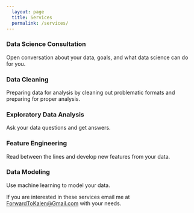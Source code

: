 ```yaml
---
  layout: page
  title: Services
  permalink: /services/
---
```


### Data Science Consultation
Open conversation about your data, goals, and what data science can do for you.

### Data Cleaning
Preparing data for analysis by cleaning out problematic formats and preparing for proper analysis.

### Exploratory Data Analysis
Ask your data questions and get answers.

### Feature Engineering
Read between the lines and develop new features from your data.

### Data Modeling
Use machine learning to model your data.


If you are interested in these services email me at [ForwardToKalen@Gmail.com](ForwardToKalen@Gmail.com) with your needs. 
